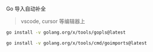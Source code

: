 Go 导入自动补全
> vscode, cursor 等编辑器上

```sh
go install -v golang.org/x/tools/gopls@latest

go install -v golang.org/x/tools/cmd/goimports@latest
```
